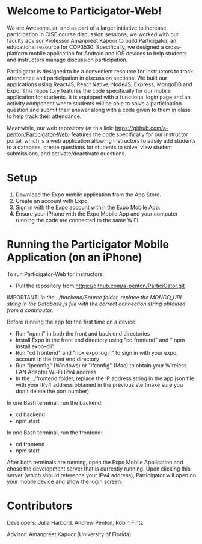 # Welcome to Particigator-Web!
We are Awesome.jar, and as part of a larger initiative to increase participation in CISE course discussion sessions, we worked with our faculty advisor Professor Amanpreet Kapoor to build Particigator, an educational resource for COP3530. Specifically, we designed a cross-platform mobile application for Android and iOS devices to help students and instructors manage discussion participation.

Particigator is designed to be a convenient resource for instructors to track attendance and participation in discussion sections. We built our applications using ReactJS, React Native, NodeJS, Express, MongoDB and Expo. This repository features the code specifically for our mobile application for students. It is equipped with a functional login page and an activity component where students will be able to solve a participation question and submit their answer along with a code given to them in class to help track their attendance.

Meanwhile, our web repository (at this link: https://github.com/a-penton/Particigator-Web) features the code specifically for our instructor portal, which is a web application allowing instructors to easily add students to a database, create questions for students to solve, view student submissions, and activate/deactivate questions.

# Setup
1. Download the Expo mobile application from the App Store.
2. Create an account with Expo. 
3. Sign in with the Expo account within the Expo Mobile App.
4. Ensure your iPhone with the Expo Mobile App and your computer running the code are connected to the same WiFi.

# Running the Particigator Mobile Application (on an iPhone)
To run Particigator-Web for instructors:

* Pull the repository from https://github.com/a-penton/ParticiGator.git

IMPORTANT: *In the ../backend/Source folder, replace the MONGO_URI string in the Database.js file with the correct connection string obtained from a contributor.*

Before running the app for the first time on a device:
* Run "npm i" in both the front and back end directories
* Install Expo in the front end directory using "cd frontend" and " npm install expo-cli"
* Run "cd frontend" and "npx expo login" to sign in with your expo account in the front end directory
* Run "ipconfig" (Windows) or "ifconfig" (Mac) to obtain your Wireless LAN Adapter Wi-Fi IPv4 address
* In the ../frontend folder, replace the IP address string in the app.json file with your IPv4 address obtained in the previous ste (make sure you don't delete the port number).

In one Bash terminal, run the backend:
* cd backend
* npm start

In one Bash terminal, run the frontend:
* cd frontend
* npm start

After both terminals are running, open the Expo Mobile Application and chose the development server that is currently running. Upon clicking this server (which should reference your IPv4 address), Particigator will open on your mobile device and show the login screen.

# Contributors
Developers: Julia Harbord, Andrew Penton, Robin Fintz

Advisor: Amanpreet Kapoor (University of Florida)